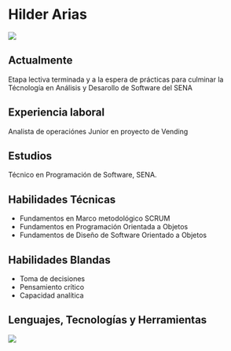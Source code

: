 <h1>Hilder Arias</h1>
<a href="https://www.linkedin.com/in/hilderarias">
  <img src="https://img.shields.io/badge/LinkedIn-0077B5?style=for-the-badge&logo=linkedin&logoColor=white">
</a>
<h2>Actualmente</h2>
<p>Etapa lectiva terminada y a la espera de prácticas para culminar la Técnología en Análisis y Desarollo de Software del SENA</p>
<h2>Experiencia laboral</h2>
Analista de operaciónes Junior en proyecto de Vending
<h2>Estudios</h2>
Técnico en Programación de Software, SENA.
<h2>Habilidades Técnicas</h2>
<ul>
  <li>Fundamentos en Marco metodológico SCRUM</li>
  <li>Fundamentos en Programación Orientada a Objetos</li>
  <li>Fundamentos de Diseño de Software Orientado a Objetos</li>
</ul>
<h2>Habilidades Blandas</h2>
<ul>
  <li>Toma de decisiones</li>
  <li>Pensamiento crítico</li>
  <li>Capacidad analítica</li>
</ul>
<h2>Lenguajes, Tecnologías y Herramientas</h2>
<img src="https://skillicons.dev/icons?i=html,css,js,java,python,mysql,vscode" />
